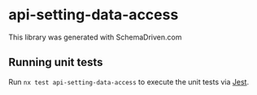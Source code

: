 
# api-setting-data-access

This library was generated with SchemaDriven.com

## Running unit tests

Run `nx test api-setting-data-access` to execute the unit tests via [Jest](https://jestjs.io).

